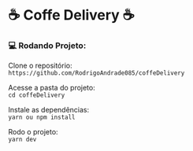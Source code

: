 # :coffee: Coffe Delivery :coffee:

### :computer: Rodando Projeto:

  Clone o repositório:  
  `https://github.com/RodrigoAndrade085/coffeDelivery`
  
  Acesse a pasta do projeto:  
  `cd coffeDelivery`
  
  Instale as dependências:  
  `yarn ou npm install`

  Rodo o projeto:  
  `yarn dev`
